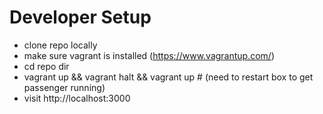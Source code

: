 # Developer Setup

- clone repo locally
- make sure vagrant is installed (https://www.vagrantup.com/)
- cd repo dir
- vagrant up && vagrant halt && vagrant up # (need to restart box to get passenger running)
- visit http://localhost:3000
